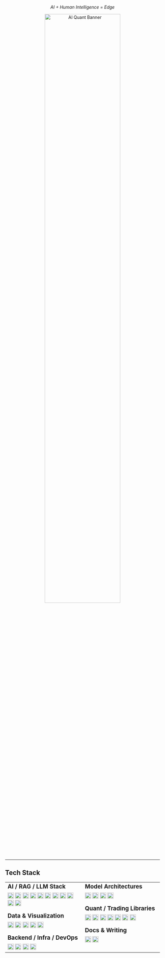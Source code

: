 
<p align="center"><i>AI + Human Intelligence = Edge</i></p>

<!-- Animated Header -->
<p align="center">
  <img src="https://github.com/FranQuant/franquant/blob/main/assets/human_robot_trading.gif?raw=true" alt="AI Quant Banner" width="70%" />
</p>

---

## Tech Stack

<table>
<tr>
<td valign="top" width="50%">

<h3 style="margin-top: 0; margin-bottom: 8px;">AI / RAG / LLM Stack</h3>

<img src="https://img.shields.io/badge/TensorFlow-FF6F00?style=flat-square&logo=tensorflow&logoColor=white" height="20"/>
<img src="https://img.shields.io/badge/PyTorch-EE4C2C?style=flat-square&logo=pytorch&logoColor=white" height="20"/>
<img src="https://img.shields.io/badge/scikit--learn-F7931E?style=flat-square&logo=scikit-learn&logoColor=white" height="20"/>
<img src="https://img.shields.io/badge/SciPy-8CAAE6?style=flat-square&logo=scipy&logoColor=white" height="20"/>
<img src="https://img.shields.io/badge/NLTK-1A1A1A?style=flat-square" height="20"/>
<img src="https://img.shields.io/badge/HuggingFace-FFD21F?style=flat-square&logo=huggingface&logoColor=black" height="20"/>
<img src="https://img.shields.io/badge/OpenAI-412991?style=flat-square&logo=openai&logoColor=white" height="20"/>
<img src="https://img.shields.io/badge/LangChain-000000?style=flat-square" height="20"/>
<img src="https://img.shields.io/badge/OpenBB-2E8B57?style=flat-square" height="20"/>
<img src="https://img.shields.io/badge/DeepSeek-4A90E2?style=flat-square" height="20"/>
<img src="https://img.shields.io/badge/Ollama-343541?style=flat-square" height="20"/>

<h3 style="margin-top: 16px; margin-bottom: 8px;">Data & Visualization</h3>

<img src="https://img.shields.io/badge/Numpy-013243?style=flat-square&logo=numpy&logoColor=white" height="20"/>
<img src="https://img.shields.io/badge/Pandas-150458?style=flat-square&logo=pandas&logoColor=white" height="20"/>
<img src="https://img.shields.io/badge/Matplotlib-11557C?style=flat-square" height="20"/>
<img src="https://img.shields.io/badge/Seaborn-4B8BBE?style=flat-square" height="20"/>
<img src="https://img.shields.io/badge/Plotly-3F4F75?style=flat-square" height="20"/>

<h3 style="margin-top: 16px; margin-bottom: 8px;">Backend / Infra / DevOps</h3>

<img src="https://img.shields.io/badge/Streamlit-FF4B4B?style=flat-square&logo=streamlit&logoColor=white" height="20"/>
<img src="https://img.shields.io/badge/Docker-2496ED?style=flat-square&logo=docker&logoColor=white" height="20"/>
<img src="https://img.shields.io/badge/GitHub%20Pages-121013?style=flat-square&logo=github&logoColor=white" height="20"/>
<img src="https://img.shields.io/badge/DigitalOcean-0080FF?style=flat-square&logo=digitalocean&logoColor=white" height="20"/>

</td>
<td valign="top" width="50%">

<h3 style="margin-top: 0; margin-bottom: 8px;">Model Architectures</h3>

<img src="https://img.shields.io/badge/LSTM-6A1B9A?style=flat-square" height="20"/>
<img src="https://img.shields.io/badge/GRU-8E24AA?style=flat-square" height="20"/>
<img src="https://img.shields.io/badge/CNN-E91E63?style=flat-square" height="20"/>
<img src="https://img.shields.io/badge/Transformer-26C6DA?style=flat-square" height="20"/>

<h3 style="margin-top: 16px; margin-bottom: 8px;">Quant / Trading Libraries</h3>

<img src="https://img.shields.io/badge/Vectorbt-000000?style=flat-square" height="20"/>
<img src="https://img.shields.io/badge/Pandas--TA-872657?style=flat-square" height="20"/>
<img src="https://img.shields.io/badge/MPLFinance-004d40?style=flat-square" height="20"/>
<img src="https://img.shields.io/badge/Quantstats-1c1c1c?style=flat-square" height="20"/>
<img src="https://img.shields.io/badge/EODHD-1A73E8?style=flat-square" height="20"/>
<img src="https://img.shields.io/badge/Alpaca-00C2CB?style=flat-square" height="20"/>
<img src="https://img.shields.io/badge/Oanda-0052CC?style=flat-square" height="20"/>

<h3 style="margin-top: 16px; margin-bottom: 8px;">Docs & Writing</h3>

<img src="https://img.shields.io/badge/Markdown-000000?style=flat-square&logo=markdown&logoColor=white" height="20"/>
<img src="https://img.shields.io/badge/LaTeX-008080?style=flat-square&logo=latex&logoColor=white" height="20"/>

</td>
</tr>
</table>
